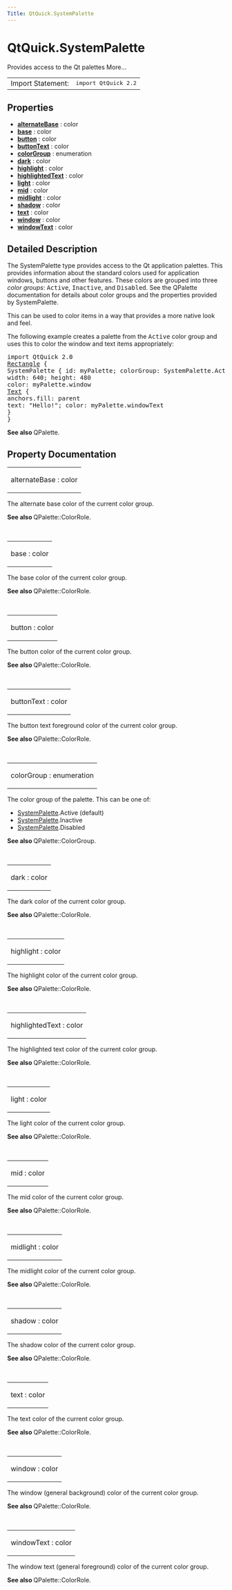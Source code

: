 ```yaml
---
Title: QtQuick.SystemPalette
---
```


# QtQuick.SystemPalette

<span class="subtitle"></span>
<!-- $$$SystemPalette-brief -->
<p>Provides access to the Qt palettes More...</p>
<!-- @@@SystemPalette -->
<table class="alignedsummary">
<tr><td class="memItemLeft rightAlign topAlign"> Import Statement:</td><td class="memItemRight bottomAlign"> </b><tt>import QtQuick 2.2</tt></td></tr></table><ul>
</ul>
<h2>Properties</h2>
<ul>
<li class="fn"><b><b><a href="#alternateBase-prop">alternateBase</a></b></b> : color</li>
<li class="fn"><b><b><a href="#base-prop">base</a></b></b> : color</li>
<li class="fn"><b><b><a href="#button-prop">button</a></b></b> : color</li>
<li class="fn"><b><b><a href="#buttonText-prop">buttonText</a></b></b> : color</li>
<li class="fn"><b><b><a href="#colorGroup-prop">colorGroup</a></b></b> : enumeration</li>
<li class="fn"><b><b><a href="#dark-prop">dark</a></b></b> : color</li>
<li class="fn"><b><b><a href="#highlight-prop">highlight</a></b></b> : color</li>
<li class="fn"><b><b><a href="#highlightedText-prop">highlightedText</a></b></b> : color</li>
<li class="fn"><b><b><a href="#light-prop">light</a></b></b> : color</li>
<li class="fn"><b><b><a href="#mid-prop">mid</a></b></b> : color</li>
<li class="fn"><b><b><a href="#midlight-prop">midlight</a></b></b> : color</li>
<li class="fn"><b><b><a href="#shadow-prop">shadow</a></b></b> : color</li>
<li class="fn"><b><b><a href="#text-prop">text</a></b></b> : color</li>
<li class="fn"><b><b><a href="#window-prop">window</a></b></b> : color</li>
<li class="fn"><b><b><a href="#windowText-prop">windowText</a></b></b> : color</li>
</ul>
<!-- $$$SystemPalette-description -->
<h2>Detailed Description</h2>
<p>The SystemPalette type provides access to the Qt application palettes. This provides information about the standard colors used for application windows, buttons and other features. These colors are grouped into three <i>color groups</i>: <tt>Active</tt>, <tt>Inactive</tt>, and <tt>Disabled</tt>. See the QPalette documentation for details about color groups and the properties provided by SystemPalette.</p>
<p>This can be used to color items in a way that provides a more native look and feel.</p>
<p>The following example creates a palette from the <tt>Active</tt> color group and uses this to color the window and text items appropriately:</p>
<pre class="qml">import QtQuick 2.0
<span class="type"><a href="QtQuick.Rectangle.md">Rectangle</a></span> {
<span class="type">SystemPalette</span> { <span class="name">id</span>: <span class="name">myPalette</span>; <span class="name">colorGroup</span>: <span class="name">SystemPalette</span>.<span class="name">Active</span> }
<span class="name">width</span>: <span class="number">640</span>; <span class="name">height</span>: <span class="number">480</span>
<span class="name">color</span>: <span class="name">myPalette</span>.<span class="name">window</span>
<span class="type"><a href="QtQuick.Text.md">Text</a></span> {
<span class="name">anchors</span>.fill: <span class="name">parent</span>
<span class="name">text</span>: <span class="string">&quot;Hello!&quot;</span>; <span class="name">color</span>: <span class="name">myPalette</span>.<span class="name">windowText</span>
}
}</pre>
<p><b>See also </b>QPalette.</p>
<!-- @@@SystemPalette -->
<h2>Property Documentation</h2>
<!-- $$$alternateBase -->
<table class="qmlname"><tr valign="top"><td class="tblQmlPropNode"><p><span class="name">alternateBase</span> : <span class="type">color</span></p></td></tr></table><p>The alternate base color of the current color group.</p>
<p><b>See also </b>QPalette::ColorRole.</p>
<!-- @@@alternateBase -->
<br/>
<!-- $$$base -->
<table class="qmlname"><tr valign="top"><td class="tblQmlPropNode"><p><span class="name">base</span> : <span class="type">color</span></p></td></tr></table><p>The base color of the current color group.</p>
<p><b>See also </b>QPalette::ColorRole.</p>
<!-- @@@base -->
<br/>
<!-- $$$button -->
<table class="qmlname"><tr valign="top"><td class="tblQmlPropNode"><p><span class="name">button</span> : <span class="type">color</span></p></td></tr></table><p>The button color of the current color group.</p>
<p><b>See also </b>QPalette::ColorRole.</p>
<!-- @@@button -->
<br/>
<!-- $$$buttonText -->
<table class="qmlname"><tr valign="top"><td class="tblQmlPropNode"><p><span class="name">buttonText</span> : <span class="type">color</span></p></td></tr></table><p>The button text foreground color of the current color group.</p>
<p><b>See also </b>QPalette::ColorRole.</p>
<!-- @@@buttonText -->
<br/>
<!-- $$$colorGroup -->
<table class="qmlname"><tr valign="top"><td class="tblQmlPropNode"><p><span class="name">colorGroup</span> : <span class="type">enumeration</span></p></td></tr></table><p>The color group of the palette. This can be one of:</p>
<ul>
<li><a href="index.html">SystemPalette</a>.Active (default)</li>
<li><a href="index.html">SystemPalette</a>.Inactive</li>
<li><a href="index.html">SystemPalette</a>.Disabled</li>
</ul>
<p><b>See also </b>QPalette::ColorGroup.</p>
<!-- @@@colorGroup -->
<br/>
<!-- $$$dark -->
<table class="qmlname"><tr valign="top"><td class="tblQmlPropNode"><p><span class="name">dark</span> : <span class="type">color</span></p></td></tr></table><p>The dark color of the current color group.</p>
<p><b>See also </b>QPalette::ColorRole.</p>
<!-- @@@dark -->
<br/>
<!-- $$$highlight -->
<table class="qmlname"><tr valign="top"><td class="tblQmlPropNode"><p><span class="name">highlight</span> : <span class="type">color</span></p></td></tr></table><p>The highlight color of the current color group.</p>
<p><b>See also </b>QPalette::ColorRole.</p>
<!-- @@@highlight -->
<br/>
<!-- $$$highlightedText -->
<table class="qmlname"><tr valign="top"><td class="tblQmlPropNode"><p><span class="name">highlightedText</span> : <span class="type">color</span></p></td></tr></table><p>The highlighted text color of the current color group.</p>
<p><b>See also </b>QPalette::ColorRole.</p>
<!-- @@@highlightedText -->
<br/>
<!-- $$$light -->
<table class="qmlname"><tr valign="top"><td class="tblQmlPropNode"><p><span class="name">light</span> : <span class="type">color</span></p></td></tr></table><p>The light color of the current color group.</p>
<p><b>See also </b>QPalette::ColorRole.</p>
<!-- @@@light -->
<br/>
<!-- $$$mid -->
<table class="qmlname"><tr valign="top"><td class="tblQmlPropNode"><p><span class="name">mid</span> : <span class="type">color</span></p></td></tr></table><p>The mid color of the current color group.</p>
<p><b>See also </b>QPalette::ColorRole.</p>
<!-- @@@mid -->
<br/>
<!-- $$$midlight -->
<table class="qmlname"><tr valign="top"><td class="tblQmlPropNode"><p><span class="name">midlight</span> : <span class="type">color</span></p></td></tr></table><p>The midlight color of the current color group.</p>
<p><b>See also </b>QPalette::ColorRole.</p>
<!-- @@@midlight -->
<br/>
<!-- $$$shadow -->
<table class="qmlname"><tr valign="top"><td class="tblQmlPropNode"><p><span class="name">shadow</span> : <span class="type">color</span></p></td></tr></table><p>The shadow color of the current color group.</p>
<p><b>See also </b>QPalette::ColorRole.</p>
<!-- @@@shadow -->
<br/>
<!-- $$$text -->
<table class="qmlname"><tr valign="top"><td class="tblQmlPropNode"><p><span class="name">text</span> : <span class="type">color</span></p></td></tr></table><p>The text color of the current color group.</p>
<p><b>See also </b>QPalette::ColorRole.</p>
<!-- @@@text -->
<br/>
<!-- $$$window -->
<table class="qmlname"><tr valign="top"><td class="tblQmlPropNode"><p><span class="name">window</span> : <span class="type">color</span></p></td></tr></table><p>The window (general background) color of the current color group.</p>
<p><b>See also </b>QPalette::ColorRole.</p>
<!-- @@@window -->
<br/>
<!-- $$$windowText -->
<table class="qmlname"><tr valign="top"><td class="tblQmlPropNode"><p><span class="name">windowText</span> : <span class="type">color</span></p></td></tr></table><p>The window text (general foreground) color of the current color group.</p>
<p><b>See also </b>QPalette::ColorRole.</p>
<!-- @@@windowText -->
<br/>
